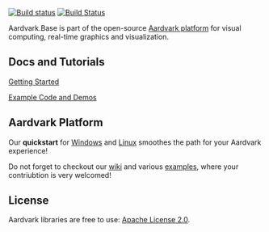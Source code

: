 [![Build status](https://ci.appveyor.com/api/projects/status/px8242ird5aa6svs/branch/master?svg=true)](https://ci.appveyor.com/project/haraldsteinlechner/aardvark/branch/master)
[![Build Status](https://travis-ci.org/aardvark-platform/aardvark.base.svg?branch=master)](https://travis-ci.org/aardvark-platform/aardvark.base)

Aardvark.Base is part of the open-source [Aardvark platform](https://github.com/aardvark-platform/aardvark.docs) for visual computing, real-time graphics and visualization.

## Docs and Tutorials

[Getting Started](https://github.com/vrvis/aardvark/wiki)

[Example Code and Demos](https://github.com/vrvis/aardvark.rendering/tree/master/src/Demo/Examples)

## Aardvark Platform
Our **quickstart** for [Windows](https://github.com/aardvark-platform/aardvark.docs/wiki/Quickstart-Windows) and [Linux](https://github.com/aardvark-platform/aardvark.docs/wiki/Quickstart-Linux) smoothes the path for your Aardvark experience! 

Do not forget to checkout our [wiki](https://github.com/aardvarkplatform/aardvark.docs/wiki/Gallery) and various [examples](https://github.com/aardvark-platform/aardvark.docs), where your contriubtion is very welcomed!

## License
Aardvark libraries are free to use: [Apache License 2.0](http://www.apache.org/licenses/LICENSE-2.0.txt).
